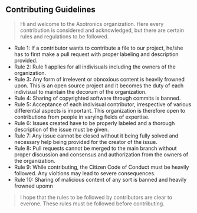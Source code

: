 ## Contributing Guidelines 

> Hi and welcome to the Axotronics organization. Here every contribution is considered and acknowledged, but there are certain rules and regulations to be followed.

*  Rule 1: If a contributor wants to contribute a file to our project, he/she has to first make a pull request with proper labeling and description provided.
*  Rule 2: Rule 1 applies for all indivisuals including the owners of the organization.
*  Rule 3: Any form of irrelevent or obnoxious content is heavily frowned upon. This is an open source project and it becomes the duty of each indivisual to maintain the decorum of the organization.
*  Rule 4: Sharing of copyrighted software through commits is banned.
*  Rule 5: Acceptance of each indivisual contributor, irrespective of various differential aspects is important. This organization is therefore open to contributions from people in varying fields of expertise.
*  Rule 6: Issues created have to be properly labeled and a thorough description of the issue must be given.
*  Rule 7: Any issue cannot be closed without it being fully solved and necessary help being provided for the creator of the issue.
*  Rule 8: Pull requests cannot be merged to the main branch without proper discussion and consensus and authorization from the owners of the organization.
*  Rule 9: While contributing, the Citizen Code of Conduct must be heavily followed. Any violtions may lead to severe consequences.
*  Rule 10: Sharing of malicious content of any sort is banned and heavily frowned upomn


> I hope that the rules to be followed by contributors are clear to everone. These rules must be followed before contributing. 
> 



